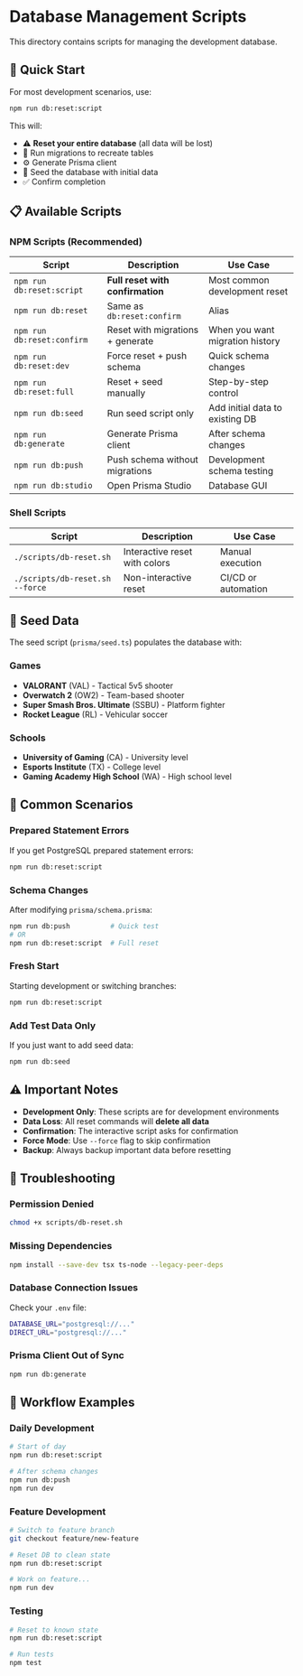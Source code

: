 # Database Management Scripts

This directory contains scripts for managing the development database.

## 🚀 Quick Start

For most development scenarios, use:

```bash
npm run db:reset:script
```

This will:

- ⚠️ **Reset your entire database** (all data will be lost)
- 🔄 Run migrations to recreate tables
- ⚙️ Generate Prisma client
- 🌱 Seed the database with initial data
- ✅ Confirm completion

## 📋 Available Scripts

### NPM Scripts (Recommended)

| Script                     | Description                      | Use Case                        |
| -------------------------- | -------------------------------- | ------------------------------- |
| `npm run db:reset:script`  | **Full reset with confirmation** | Most common development reset   |
| `npm run db:reset`         | Same as `db:reset:confirm`       | Alias                           |
| `npm run db:reset:confirm` | Reset with migrations + generate | When you want migration history |
| `npm run db:reset:dev`     | Force reset + push schema        | Quick schema changes            |
| `npm run db:reset:full`    | Reset + seed manually            | Step-by-step control            |
| `npm run db:seed`          | Run seed script only             | Add initial data to existing DB |
| `npm run db:generate`      | Generate Prisma client           | After schema changes            |
| `npm run db:push`          | Push schema without migrations   | Development schema testing      |
| `npm run db:studio`        | Open Prisma Studio               | Database GUI                    |

### Shell Scripts

| Script                          | Description                   | Use Case            |
| ------------------------------- | ----------------------------- | ------------------- |
| `./scripts/db-reset.sh`         | Interactive reset with colors | Manual execution    |
| `./scripts/db-reset.sh --force` | Non-interactive reset         | CI/CD or automation |

## 🌱 Seed Data

The seed script (`prisma/seed.ts`) populates the database with:

### Games

- **VALORANT** (VAL) - Tactical 5v5 shooter
- **Overwatch 2** (OW2) - Team-based shooter
- **Super Smash Bros. Ultimate** (SSBU) - Platform fighter
- **Rocket League** (RL) - Vehicular soccer

### Schools

- **University of Gaming** (CA) - University level
- **Esports Institute** (TX) - College level
- **Gaming Academy High School** (WA) - High school level

## 🔧 Common Scenarios

### Prepared Statement Errors

If you get PostgreSQL prepared statement errors:

```bash
npm run db:reset:script
```

### Schema Changes

After modifying `prisma/schema.prisma`:

```bash
npm run db:push          # Quick test
# OR
npm run db:reset:script  # Full reset
```

### Fresh Start

Starting development or switching branches:

```bash
npm run db:reset:script
```

### Add Test Data Only

If you just want to add seed data:

```bash
npm run db:seed
```

## ⚠️ Important Notes

- **Development Only**: These scripts are for development environments
- **Data Loss**: All reset commands will **delete all data**
- **Confirmation**: The interactive script asks for confirmation
- **Force Mode**: Use `--force` flag to skip confirmation
- **Backup**: Always backup important data before resetting

## 🐛 Troubleshooting

### Permission Denied

```bash
chmod +x scripts/db-reset.sh
```

### Missing Dependencies

```bash
npm install --save-dev tsx ts-node --legacy-peer-deps
```

### Database Connection Issues

Check your `.env` file:

```bash
DATABASE_URL="postgresql://..."
DIRECT_URL="postgresql://..."
```

### Prisma Client Out of Sync

```bash
npm run db:generate
```

## 🔄 Workflow Examples

### Daily Development

```bash
# Start of day
npm run db:reset:script

# After schema changes
npm run db:push
npm run dev
```

### Feature Development

```bash
# Switch to feature branch
git checkout feature/new-feature

# Reset DB to clean state
npm run db:reset:script

# Work on feature...
npm run dev
```

### Testing

```bash
# Reset to known state
npm run db:reset:script

# Run tests
npm test
```
